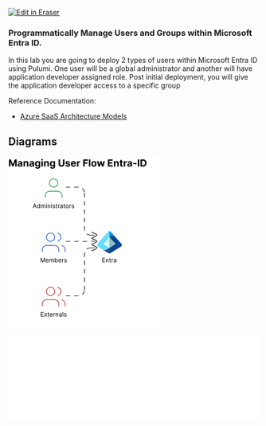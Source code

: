 <p><a target="_blank" href="https://app.eraser.io/workspace/K5FzVPtJKfp1JRe7Qytm" id="edit-in-eraser-github-link"><img alt="Edit in Eraser" src="https://firebasestorage.googleapis.com/v0/b/second-petal-295822.appspot.com/o/images%2Fgithub%2FOpen%20in%20Eraser.svg?alt=media&amp;token=968381c8-a7e7-472a-8ed6-4a6626da5501"></a></p>



### Programmatically Manage Users and Groups within Microsoft Entra ID.
In this lab you are going to deploy 2 types of users within Microsoft Entra ID using Pulumi. One user will be a global administrator and another will have application developer assigned role. Post initial deployment, you will give the application developer access to a specific group

Reference Documentation:

- [﻿Azure SaaS Architecture Models](https://docs.microsoft.com/en-us/azure/architecture/solution-ideas/articles/multi-tenant-saas-architecture) 

<!-- eraser-additional-content -->
## Diagrams
<!-- eraser-additional-files -->
<a href="/cloud-labs/azure/az-104/9-users-groups/README-Managing User Flow Entra-ID-1.eraserdiagram" data-element-id="CZsjZK21PGMCD3jwjqDgF"><img src="/.eraser/K5FzVPtJKfp1JRe7Qytm___5TeIkEqzZuNt0Cv0uz03Dj9ejbv1___---diagram----80b94ed8ff5409c268c5da90cec7b9c1-Managing-User-Flow-Entra-ID.png" alt="" data-element-id="CZsjZK21PGMCD3jwjqDgF" /></a>
<a href="/cloud-labs/azure/az-104/9-users-groups/README-entity-relationship-2.eraserdiagram" data-element-id="_mXO17SlB44LZRUgtfvRv"><img src="/.eraser/K5FzVPtJKfp1JRe7Qytm___5TeIkEqzZuNt0Cv0uz03Dj9ejbv1___---diagram----3a87784f8eb6bc27af95b05d62eed6ab.png" alt="" data-element-id="_mXO17SlB44LZRUgtfvRv" /></a>
<!-- end-eraser-additional-files -->
<!-- end-eraser-additional-content -->
<!--- Eraser file: https://app.eraser.io/workspace/K5FzVPtJKfp1JRe7Qytm --->